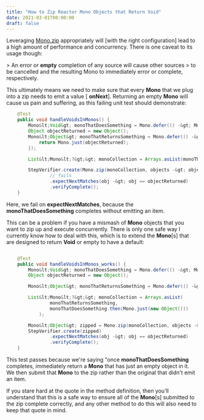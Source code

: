 ```yaml
---
title: "How to Zip Reactor Mono Objects that Return Void"
date: 2021-03-01T00:00:00
draft: false
---
```


Leveraging [Mono.zip](https://projectreactor.io/docs/core/release/api/reactor/core/publisher/Mono.html#zip-java.lang.Iterable-java.util.function.Function-) appropriately will \[with the right configuration\] lead to a high amount of performance and concurrency. There is one caveat to its usage though:

&gt; An error or **empty** completion of any source will cause other sources
&gt; to be cancelled and the resulting Mono to immediately error or complete, respectively.

This ultimately means we need to make sure that every **Mono** that we plug into a zip needs to emit a value \[ **onNext**\]. Returning an empty **Mono** will cause us pain and suffering, as this failing unit test should demonstrate:

``` java
    @Test
    public void handleVoidsInMonos() {
        Mono&lt;Void&gt; monoThatDoesSomething = Mono.defer(() -&gt; Mono.empty());
        Object objectReturned = new Object();
        Mono&lt;Object&gt; monoThatReturnsSomething = Mono.defer(() -&gt; {
            return Mono.just(objectReturned);
        });

        List&lt;Mono&lt;?&gt;&gt; monoCollection = Arrays.asList(monoThatReturnsSomething, monoThatDoesSomething);

        StepVerifier.create(Mono.zip(monoCollection, objects -&gt; objects[0]))
                // fails
                .expectNextMatches(obj -&gt; obj == objectReturned)
                .verifyComplete();
    }

```

Here, we fail on **expectNextMatches**, because the **monoThatDoesSomething** completes without emitting an item.

This can be a problem if you have a mismash of **Mono**
objects that you want to zip up and execute concurrently. There is only
one safe way I currently know how to deal with this, which is to extend
the **Mono**\[s\] that are designed to return **Void** or empty to have a default:

``` java

    @Test
    public void handleVoidsInMonos_works() {
        Mono&lt;Void&gt; monoThatDoesSomething = Mono.defer(() -&gt; Mono.empty());
        Object objectReturned = new Object();

        Mono&lt;Object&gt; monoThatReturnsSomething = Mono.defer(() -&gt; Mono.just(objectReturned));

        List&lt;Mono&lt;?&gt;&gt; monoCollection = Arrays.asList(
                monoThatReturnsSomething,
                monoThatDoesSomething.then(Mono.just(new Object()))
            );

        Mono&lt;Object&gt; zipped = Mono.zip(monoCollection, objects -&gt; objects[0]);
        StepVerifier.create(zipped)
                .expectNextMatches(obj -&gt; obj == objectReturned)
                .verifyComplete();
    }

```

This test passes because we&#39;re saying &#34;once **monoThatDoesSomething** completes, immediately return a **Mono** that has just an empty object in it. We then submit that **Mono** to the zip rather than the original that didn&#39;t emit an item.

If you stare hard at the quote in the method definition, then you&#39;ll understand that this is a safe way to ensure all of the **Mono**\[s\] submitted to the zip complete correctly, and any other method to do this will also need to keep that quote in mind.


